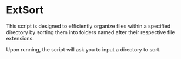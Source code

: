 # ExtSort
This script is designed to efficiently organize files within a specified directory by sorting them into folders named after their respective file extensions.

Upon running, the script will ask you to input a directory to sort.